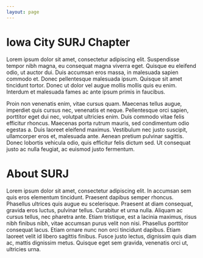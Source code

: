 ```yaml
---
layout: page
---
```


# Iowa City SURJ Chapter

Lorem ipsum dolor sit amet, consectetur adipiscing elit. Suspendisse tempor nibh magna, eu consequat magna viverra eget. Quisque eu eleifend odio, ut auctor dui. Duis accumsan eros massa, in malesuada sapien commodo et. Donec pellentesque malesuada ipsum. Quisque sit amet tincidunt tortor. Donec ut dolor vel augue mollis mollis quis eu enim. Interdum et malesuada fames ac ante ipsum primis in faucibus.

Proin non venenatis enim, vitae cursus quam. Maecenas tellus augue, imperdiet quis cursus nec, venenatis et neque. Pellentesque orci sapien, porttitor eget dui nec, volutpat ultricies enim. Duis commodo vitae felis efficitur rhoncus. Maecenas porta rutrum mauris, sed condimentum odio egestas a. Duis laoreet eleifend maximus. Vestibulum nec justo suscipit, ullamcorper eros et, malesuada ante. Aenean pretium pulvinar sagittis. Donec lobortis vehicula odio, quis efficitur felis dictum sed. Ut consequat justo ac nulla feugiat, ac euismod justo fermentum.

# About SURJ

Lorem ipsum dolor sit amet, consectetur adipiscing elit. In accumsan sem quis eros elementum tincidunt. Praesent dapibus semper rhoncus. Phasellus ultrices quis augue eu scelerisque. Praesent at diam consequat, gravida eros luctus, pulvinar tellus. Curabitur et urna nulla. Aliquam ac cursus tellus, nec pharetra ante. Etiam tristique, est a lacinia maximus, risus nibh finibus nibh, vitae accumsan purus velit non nisi. Phasellus porttitor consequat lacus. Etiam ornare nunc non orci tincidunt dapibus. Etiam laoreet velit id libero sagittis finibus. Fusce justo lectus, dignissim quis diam ac, mattis dignissim metus. Quisque eget sem gravida, venenatis orci ut, ultricies urna.
